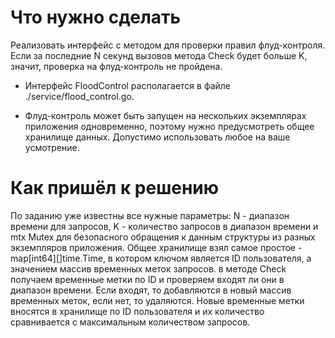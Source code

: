 # Что нужно сделать

Реализовать интерфейс с методом для проверки правил флуд-контроля. Если за последние N секунд вызовов метода Check будет больше K, значит, проверка на флуд-контроль не пройдена.

- Интерфейс FloodControl располагается в файле ./service/flood_control.go.

- Флуд-контроль может быть запущен на нескольких экземплярах приложения одновременно, поэтому нужно предусмотреть общее хранилище данных. Допустимо использовать любое на ваше усмотрение. 

# Как пришёл к решению

По заданию уже известны все нужные параметры: N - диапазон времени для запросов, K - количество запросов в диапазон времени и mtx Mutex для безопасного обращения к данным структуры из разных экземпляров приложения. Общее хранилище взял самое простое - map[int64][]time.Time, в котором ключом является ID пользователя, а значением массив временных меток запросов. в методе Check получаем временные метки по ID и проверяем входят ли они в диапазон времени. Если входят, то добавляются в новый массив временных меток, если нет, то удаляются. Новые временные метки вносятся в хранилище по ID пользователя и их количество сравнивается с максимальным количеством запросов.
